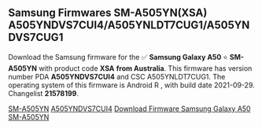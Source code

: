 <h2>Samsung Firmwares SM-A505YN(XSA) A505YNDVS7CUI4/A505YNLDT7CUG1/A505YNDVS7CUG1</h2>
Download the Samsung firmware for the ✅ <strong>Samsung Galaxy A50 </strong> ⭐ <strong>SM-A505YN</strong> with product code <strong>XSA</strong> <strong> from Australia</strong>. This firmware has version number PDA <strong>A505YNDVS7CUI4</strong> and CSC A505YNLDT7CUG1. The operating system of this firmware is Android R , with build date 2021-09-29. Changelist <strong>21578199</strong>.


[SM-A505YN](https://samfirm.shop/samsung/model/SM-A505YN)
[A505YNDVS7CUI4](https://samfirm.shop/samsung/pda/A505YNDVS7CUI4)
[Download Firmware Samsung Galaxy A50 SM-A505YN](https://samfirm.shop/samsung/firmware/461030)
